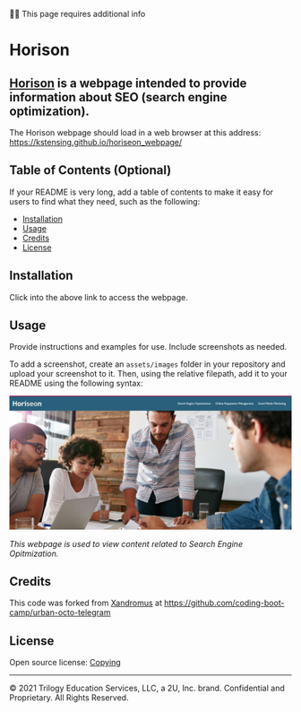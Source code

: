 :mechanic: This page requires additional info


# Horison

## [Horison](https://kstensing.github.io/horiseon_webpage/) is a webpage intended to provide information about SEO (search engine optimization).

The Horison webpage should load in a web browser at this address: https://kstensing.github.io/horiseon_webpage/


## Table of Contents (Optional)

If your README is very long, add a table of contents to make it easy for users to find what they need, such as the following:

* [Installation](#installation)
* [Usage](#usage)
* [Credits](#credits)
* [License](#license)


## Installation

Click into the above link to access the webpage.


## Usage

Provide instructions and examples for use. Include screenshots as needed.

To add a screenshot, create an `assets/images` folder in your repository and upload your screenshot to it. Then, using the relative filepath, add it to your README using the following syntax:

![Horiseon Landing Page](Develop\assets\images\Capture.PNG)
 

_This webpage is used to view content related to Search Engine Opitmization._

## Credits

This code was forked from [Xandromus](https://github.com/coding-boot-camp/urban-octo-telegram/commits?author=Xandromus) at https://github.com/coding-boot-camp/urban-octo-telegram


## License

Open source license: [Copying](https://choosealicense.com/licenses/gpl-3.0/)

---
© 2021 Trilogy Education Services, LLC, a 2U, Inc. brand. Confidential and Proprietary. All Rights Reserved.
